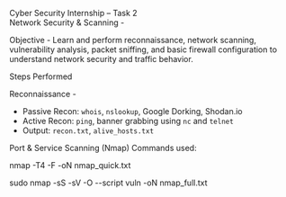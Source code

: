  Cyber Security Internship – Task 2  
Network Security & Scanning -

 Objective -
Learn and perform reconnaissance, network scanning, vulnerability analysis, packet sniffing, and basic firewall configuration to understand network security and traffic behavior.



Steps Performed

 Reconnaissance -
- Passive Recon: `whois`, `nslookup`, Google Dorking, Shodan.io  
- Active Recon: `ping`, banner grabbing using `nc` and `telnet`  
- Output:  `recon.txt`, `alive_hosts.txt`



Port & Service Scanning (Nmap)
Commands used:

nmap -T4 -F <target-ip> -oN nmap_quick.txt

sudo nmap -sS -sV -O --script vuln <target-ip> -oN nmap_full.txt

